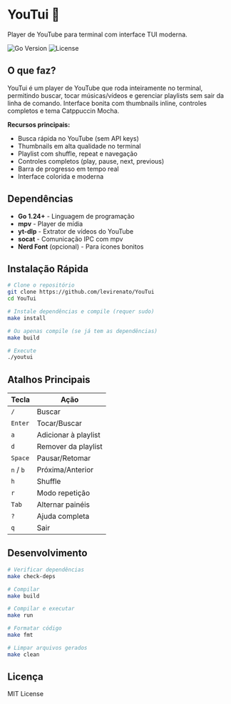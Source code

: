 # YouTui 🎵

Player de YouTube para terminal com interface TUI moderna.

![Go Version](https://img.shields.io/badge/go-1.24+-blue)
![License](https://img.shields.io/badge/license-MIT-blue)

## O que faz?

YouTui é um player de YouTube que roda inteiramente no terminal, permitindo buscar, tocar músicas/vídeos e gerenciar playlists sem sair da linha de comando. Interface bonita com thumbnails inline, controles completos e tema Catppuccin Mocha.

**Recursos principais:**

- Busca rápida no YouTube (sem API keys)
- Thumbnails em alta qualidade no terminal
- Playlist com shuffle, repeat e navegação
- Controles completos (play, pause, next, previous)
- Barra de progresso em tempo real
- Interface colorida e moderna

## Dependências

- **Go 1.24+** - Linguagem de programação
- **mpv** - Player de mídia
- **yt-dlp** - Extrator de vídeos do YouTube
- **socat** - Comunicação IPC com mpv
- **Nerd Font** (opcional) - Para ícones bonitos

## Instalação Rápida

```bash
# Clone o repositório
git clone https://github.com/levirenato/YouTui
cd YouTui

# Instale dependências e compile (requer sudo)
make install

# Ou apenas compile (se já tem as dependências)
make build

# Execute
./youtui
```

## Atalhos Principais

| Tecla     | Ação                 |
| --------- | -------------------- |
| `/`       | Buscar               |
| `Enter`   | Tocar/Buscar         |
| `a`       | Adicionar à playlist |
| `d`       | Remover da playlist  |
| `Space`   | Pausar/Retomar       |
| `n` / `b` | Próxima/Anterior     |
| `h`       | Shuffle              |
| `r`       | Modo repetição       |
| `Tab`     | Alternar painéis     |
| `?`       | Ajuda completa       |
| `q`       | Sair                 |

## Desenvolvimento

```bash
# Verificar dependências
make check-deps

# Compilar
make build

# Compilar e executar
make run

# Formatar código
make fmt

# Limpar arquivos gerados
make clean
```

## Licença

MIT License
